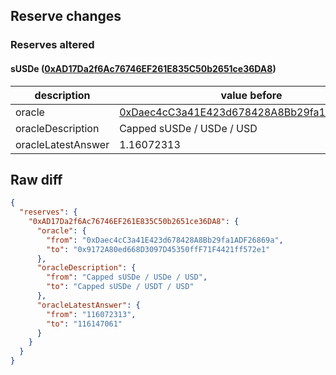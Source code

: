 ## Reserve changes

### Reserves altered

#### sUSDe ([0xAD17Da2f6Ac76746EF261E835C50b2651ce36DA8](https://era.zksync.network//address/0xAD17Da2f6Ac76746EF261E835C50b2651ce36DA8))

| description | value before | value after |
| --- | --- | --- |
| oracle | [0xDaec4cC3a41E423d678428A8Bb29fa1ADF26869a](https://era.zksync.network//address/0xDaec4cC3a41E423d678428A8Bb29fa1ADF26869a) | [0x9172A80ed668D3097D45350ffF71F4421ff572e1](https://era.zksync.network//address/0x9172A80ed668D3097D45350ffF71F4421ff572e1) |
| oracleDescription | Capped sUSDe / USDe / USD | Capped sUSDe / USDT / USD |
| oracleLatestAnswer | 1.16072313 | 1.16147061 |


## Raw diff

```json
{
  "reserves": {
    "0xAD17Da2f6Ac76746EF261E835C50b2651ce36DA8": {
      "oracle": {
        "from": "0xDaec4cC3a41E423d678428A8Bb29fa1ADF26869a",
        "to": "0x9172A80ed668D3097D45350ffF71F4421ff572e1"
      },
      "oracleDescription": {
        "from": "Capped sUSDe / USDe / USD",
        "to": "Capped sUSDe / USDT / USD"
      },
      "oracleLatestAnswer": {
        "from": "116072313",
        "to": "116147061"
      }
    }
  }
}
```